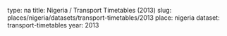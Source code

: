 type: na
title: Nigeria / Transport Timetables (2013)
slug: places/nigeria/datasets/transport-timetables/2013
place: nigeria
dataset: transport-timetables
year: 2013
